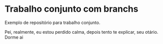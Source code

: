 # Trabalho conjunto com branchs
Exemplo de repositório para trabalho conjunto.

Pei, 
realmente, eu estou perdido
calma, depois tento te explicar, seu otário. Dorme ai
